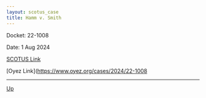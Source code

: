 ```yaml
---
layout: scotus_case
title: Hamm v. Smith
---
```


Docket: 22-1008

Date: 1 Aug 2024

[SCOTUS Link](https://www.supremecourt.gov/opinions/23pdf/603us1r59_4fci.pdf)

[Oyez Link](https://www.oyez.org/cases/2024/22-1008

---

[Up](./README.md)